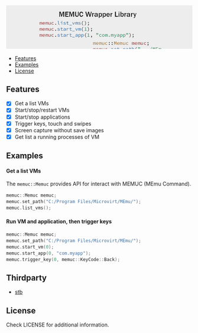 ![splash](splash.png)

* [Features](#features)
* [Examples](#examples)
* [License](#license)

## Features
- [x] Get a list VMs
- [x] Start/stop/restart VMs
- [x] Start/stop applications
- [x] Trigger keys, touch and swipes
- [x] Screen capture without save images
- [x] Get list a running processes of VM

## Examples
#### Get a list VMs
The ```memuc::Memuc``` provides API for interact with MEMUC (MEmu Command).
```c
memuc::Memuc memuc;
memuc.set_path("C:/Program Files/Microvirt/MEmu/");
memuc.list_vms();
```
#### Run VM and application, then trigger keys

```c
memuc::Memuc memuc;
memuc.set_path("C:/Program Files/Microvirt/MEmu/");
memuc.start_vm(0);
memuc.start_app(0, "com.myapp");
memuc.trigger_key(0, memuc::KeyCode::Back);
```

## Thirdparty

- [stb](https://github.com/nothings/stb)

## License

Check LICENSE for additional information.